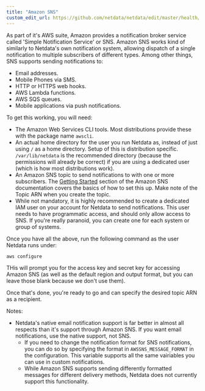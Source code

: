 ```yaml
---
title: "Amazon SNS"
custom_edit_url: https://github.com/netdata/netdata/edit/master/health/notifications/awssns/README.md
---
```




As part of it's AWS suite, Amazon provides a notification broker service called 'Simple Notification Service' or SNS.  Amazon SNS works kind of similarly to Netdata's own notification system, allowing dispatch of a single notification to multiple subscribers of different types.  Among other things, SNS supports sending notifications to:

-   Email addresses.
-   Mobile Phones via SMS.
-   HTTP or HTTPS web hooks.
-   AWS Lambda functions.
-   AWS SQS queues.
-   Mobile applications via push notifications.

To get this working, you will need:

-   The Amazon Web Services CLI tools.  Most distributions provide these with the package name `awscli`.
-   An actual home directory for the user you run Netdata as, instead of just using `/` as a home directory.  Setup of this is distribution specific.  `/var/lib/netdata` is the recommended directory (because the permissions will already be correct) if you are using a dedicated user (which is how most distributions work).
-   An Amazon SNS topic to send notifications to with one or more subscribers.  The [Getting
    Started](https://docs.aws.amazon.com/sns/latest/dg/sns-getting-started.html) section of the Amazon SNS documentation
    covers the basics of how to set this up.  Make note of the Topic ARN when you create the topic.
-   While not mandatory, it is highly recommended to create a dedicated IAM user on your account for Netdata to send notifications.  This user needs to have programmatic access, and should only allow access to SNS.  If you're really paranoid, you can create one for each system or group of systems.

Once you have all the above, run the following command as the user Netdata runs under:

```
aws configure
```

THis will prompt you for the access key and secret key for accessing Amazon SNS (as well as the default region and output format, but you can leave those blank because we don't use them).

Once that's done, you're ready to go and can specify the desired topic ARN as a recipient.

Notes:

-   Netdata's native email notification support is far better in almost all respects than it's support through Amazon SNS.  If you want email notifications, use the native support, not SNS.
    -   If you need to change the notification format for SNS notifications, you can do so by specifying the format in `AWSSNS_MESSAGE_FORMAT` in the configuration.  This variable supports all the same vairiables you can use in custom notifications.
    -   While Amazon SNS supports sending differently formatted messages for different delivery methods, Netdata does not currently support this functionality.


